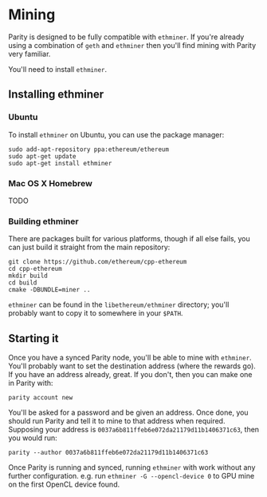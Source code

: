 # Mining

Parity is designed to be fully compatible with `ethminer`. If you're already using a combination of `geth` and `ethminer` then you'll find mining with Parity very familiar.

You'll need to install `ethminer`.

## Installing ethminer

### Ubuntu

To install `ethminer` on Ubuntu, you can use the package manager:

```
sudo add-apt-repository ppa:ethereum/ethereum
sudo apt-get update
sudo apt-get install ethminer
```

### Mac OS X Homebrew

TODO

### Building ethminer

There are packages built for various platforms, though if all else fails, you can just build it straight from the main repository:

```
git clone https://github.com/ethereum/cpp-ethereum
cd cpp-ethereum
mkdir build
cd build
cmake -DBUNDLE=miner ..
```

`ethminer` can be found in the `libethereum/ethminer` directory; you'll probably want to copy it to somewhere in your `$PATH`.

## Starting it

Once you have a synced Parity node, you'll be able to mine with `ethminer`. You'll probably want to set the destination address (where the rewards go). If you have an address already, great. If you don't, then you can make one in Parity with:

```
parity account new
```

You'll be asked for a password and be given an address. Once done, you should run Parity and tell it to mine to that address when required. Supposing your address is `0037a6b811ffeb6e072da21179d11b1406371c63`, then you would run:

```
parity --author 0037a6b811ffeb6e072da21179d11b1406371c63
```

Once Parity is running and synced, running `ethminer` with work without any further configuration. e.g. run `ethminer -G --opencl-device 0` to GPU mine on the first OpenCL device found.